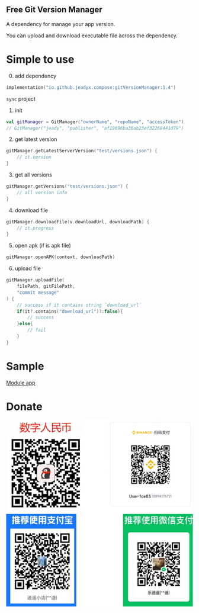 Free Git Version Manager
---
A dependency for manage your app version.  

You can upload and download executable file across the dependency.

# Simple to use
0. add dependency  
```kotlin
implementation("io.github.jeadyx.compose:gitVersionManager:1.4")
```
`sync` project  

1. init  
```kotlin
val gitManager = GitManager("ownerName", "repoName", "accessToken")
// GitManager("jeady", "publisher", "af19696ba36ab23ef32268441d79")
```

2. get latest version  
```kotlin
gitManager.getLatestServerVersion("test/versions.json") {
    // it.version
}
```

3. get all versions  
```kotlin
gitManager.getVersions("test/versions.json") {
    // all version info
}
```

4. download file  
```kotlin
gitManager.downloadFile(v.downloadUrl, downloadPath) {
    // it.progress
}
```

5. open apk (if is apk file)  
```kotlin
gitManager.openAPK(context, downloadPath)
```

6. upload file  
```kotlin
gitManager.uploadFile(
    filePath, gitFilePath,
    "commit message"
) {
    // success if it contains string `download_url`
    if(it?.contains("download_url")?:false){
        // success
    }else{
        // fail
    }
}
```

# Sample
[Module app](app)

# Donate
![donate.png](imgs/donate.png)  
